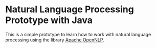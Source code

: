 # Natural Language Processing Prototype with Java

This is a simple prototype to learn how to work with natural language processing 
using the library [Apache OpenNLP](https://opennlp.apache.org).


